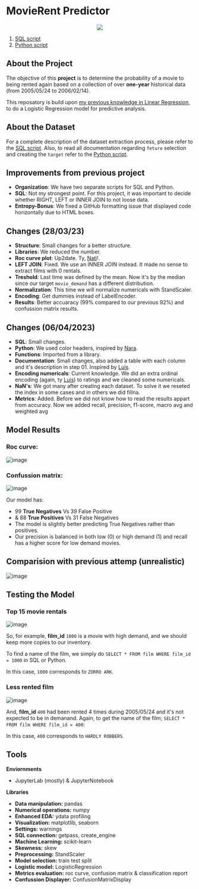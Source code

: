 # MovieRent Predictor

<p align="center">
  <img src="https://i.postimg.cc/q7RTS9DF/230295258-7abb4af1-36f4-489c-a99b-62d2dbaa99a2.png">
</p>

1. [SQL script](https://github.com/isi-mube/movie-rent-predictor/blob/main/notebook/00_sql_database_extraction_process.sql)
2. [Python script](https://github.com/isi-mube/movie-rent-predictor/blob/main/notebook/01_logistic_regression_v2.ipynb)

## About the Project
The objective of this **project** is to determine the probability of a movie to being rented again based on a collection of over **one-year** historical data (from 2005/05/24 to 2006/02/14).

This reposatory is build upon [my previous knowledge in Linear Regression](https://github.com/isi-mube/mbappe-project), to do a Logistic Regression model for predictive analysis.

## About the Dataset
For a complete description of the dataset extraction process, please refer to the [SQL script](https://github.com/isi-mube/movie-rent-predictor/blob/main/notebook/sql_database_extraction_process.sql).
Also, to read all documentation regarding `feture` selection and creating the `target` refer to the [Python script](https://github.com/isi-mube/movie-rent-predictor/blob/main/notebook/imb_solution_lab_logistic_regression.ipynb).


## Improvements from previous project
* **Organization**: We have two separate scripts for SQL and Python.
* **SQL**: Not my strongest point. For this project, it was important to decide whether RIGHT, LEFT or INNER JOIN to not loose data.
* **Entropy-Bonus**: We fixed a GitHub formatting issue that displayed code horizontally due to HTML boxes.

## Changes (28/03/23)
* **Structure**: Small changes for a better structure.
* **Libraries**: We reduced the number.
* **Roc curve plot**: Up2date. Ty, [Nati](https://github.com/natnaelfe)!.
* **LEFT JOIN**: Fixed. We use an INNER JOIN instead. It made no sense to extract films with 0 rentals.
* **Treshold**: Last time was defined by the mean. Now it's by the median since our target `movie_demand` has a different distribution.
* **Normalization**: This time we will normalize numericals with StandScaler.
* **Encoding**: Get dummies instead of LabelEncoder.
* **Results**: Better accuaracy (99% compared to our previous 92%) and confussion matrix results.

## Changes (06/04/2023)
* **SQL**: Small changes.
* **Python**: We used color headers, inspired by [Nara](https://github.com/ainaraguerraf).
* **Functions**: Imported from a library.
* **Documentation**: Small changes, also added a table with each column and it's description in step 01. Inspired by [Luis](https://github.com/lj90pot).
* **Encoding numericals**: Current knowledge. We did an extra ordinal encoding (again, ty [Luis](https://github.com/lj90pot)) to ratings and we cleaned some numericals.
* **NaN's**: We got many after creating each dataset. To solve it we reseted the index in some cases and in others we did fillna.
* **Metrics**: Added. Before we did not know how to read the results appart from accuracy. Now we added recall, precision, f1-score, macro avg and weighted avg

## Model Results

### Roc curve:
![image](https://user-images.githubusercontent.com/90038586/230299599-57e7fbf5-047f-4b32-92b9-edea9208b5d4.png)


### Confussion matrix:
![image](https://user-images.githubusercontent.com/90038586/230299778-7c36a27f-85c2-4472-b79a-defa83e429be.png)


Our model has:

* 99 **True Negatives** Vs 39 False Positive
* & 88 **True Positives** Vs 31 False Negatives
* The model is slightly better predicting True Negatives rather than positives. 
* Our precision is balanced in both low (0) or high demand (1) and recall has a higher score for low demand movies.

## Comparision with previous attemp (unrealistic)

![image](https://user-images.githubusercontent.com/90038586/230300706-0ddde30e-9687-4b3c-a2b6-4e6b91c280ac.png)


## Testing the Model

### Top 15 movie rentals
![image](https://user-images.githubusercontent.com/90038586/230300906-673b9e5b-4d88-45e2-a80c-cac9624a96ae.png)

So, for example, **film_id** `1000` is a movie with high demand, and we should keep more copies to our inventory. 

To find a name of the film, we simply do `SELECT * FROM film WHERE film_id = 1000`  in SQL or Python. 

In this case, `1000` corresponds to `ZORRO ARK`.

### Less rented film
![image](https://user-images.githubusercontent.com/90038586/230301343-5a4f1382-94ea-4869-a01c-859ce81706c5.png)

And, **film_id** `400` had been rented 4 times during 2005/05/24 and it's not expected to be in demanand. Again, to get the name of the film; `SELECT * FROM film WHERE film_id = 400`:

In this case, `400` corresponds to `HARDLY ROBBERS`.


## Tools
**Enviornments**
* JupyterLab (mostly) & JupyterNotebook

**Libraries**
* **Data manipulation:** pandas
* **Numerical operations:** numpy
* **Enhanced EDA:** ydata profiling
* **Visualization:** matplotlib, seaborn
* **Settings:** warnings
* **SQL connection:** getpass, create_engine
* **Machine Learning:** scikit-learn
* **Skewness:** skew
* **Preprocessing:** StandScaler
* **Model selection:** train test split
* **Logistic model:** LogisticRegression
* **Metrics evaluation:** roc curve, confusion matrix & classification report
* **Confussion Displayer:** ConfusionMatrixDisplay
